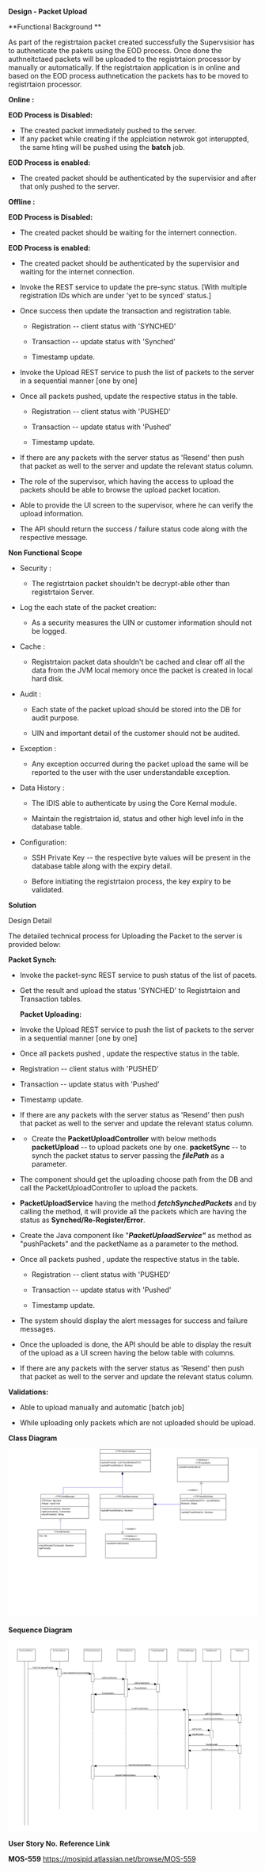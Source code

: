 **Design - Packet Upload**

**Functional Background **

As part of the registrtaion packet created successfully the Supervsisior has to authneticate the pakets using the EOD process. 
Once done the authneitctaed packets will be uploaded to the registrtaion processor by manually or automatically. If the registrtaion application is in online and based on the EOD process authnetication the packets has to be moved to registrtaion processor.

**Online :**

 **EOD Process is Disabled:**
   - The created packet immediately pushed to the server.
   - If any packet while creating if the applciation netwrok got interuppted, the same hting will be pushed using the **batch** job.
   
 **EOD Process is enabled:**
   - The created packet should be authenticated by the supervisior and after that only pushed to the server.
   
**Offline :**

 **EOD Process is Disabled:**
   - The created packet should be waiting for the internert connection.
   
 **EOD Process is enabled:**
   - The created packet should be authenticated by the supervisior and waiting for the internet connection.
   
-   Invoke the REST service to update the pre-sync status. [With
    multiple registration IDs which are under 'yet to be synced'
    status.]

-   Once success then update the transaction and registration table.

    -   Registration -- client status with 'SYNCHED'

    -   Transaction -- update status with 'Synched'

    -   Timestamp update.

-   Invoke the Upload REST service to push the list of packets to the
    server in a sequential manner [one by one]

-   Once all packets pushed, update the respective status in the table.

    -   Registration -- client status with 'PUSHED'

    -   Transaction -- update status with 'Pushed'

    -   Timestamp update.

-   If there are any packets with the server status as 'Resend' then
    push that packet as well to the server and update the relevant
    status column.

-   The role of the supervisor, which having the access to upload the
    packets should be able to browse the upload packet location.

-   Able to provide the UI screen to the supervisor, where he can verify
    the upload information.

-   The API should return the success / failure status code along with
    the respective message.

**Non Functional Scope**


-   Security :

    -   The registrtaion packet shouldn't be decrypt-able other than
        registrtaion Server.

-   Log the each state of the packet creation:

    -   As a security measures the UIN or customer information should
        not be logged.

-   Cache :

    -   Registrtaion packet data shouldn't be cached and clear off all the
        data from the JVM local memory once the packet is created in
        local hard disk.

-   Audit :

    -   Each state of the packet upload should be stored into the DB for
        audit purpose.

    -   UIN and important detail of the customer should not be audited.

-   Exception :

    -   Any exception occurred during the packet upload the same will be
        reported to the user with the user understandable exception.

-   Data History :

    -   The IDIS able to authenticate by using the Core Kernal module.

    -   Maintain the registrtaion id, status and other high level info in
        the database table.

-   Configuration:

    -   SSH Private Key -- the respective byte values will be present in
        the database table along with the expiry detail.

    -   Before initiating the registrtaion process, the key expiry to be
        validated.

**Solution**

Design Detail


 The detailed technical process for Uploading the Packet to the server
  is provided below:
  
  **Packet Synch:**
  
- Invoke the packet-sync REST service to push status of the list of pacets.
- Get the result and upload the status 'SYNCHED' to Registrtaion and Transaction tables.

  **Packet Uploading:**
  
-   Invoke the Upload REST service to push the list of packets to the
    server in a sequential manner \[one by one\]

-   Once all packets pushed , update the respective status in the table.

-   Registration -- client status with 'PUSHED'

-   Transaction -- update status with 'Pushed'

-   Timestamp update.

-   If there are any packets with the server status as 'Resend' then
    push that packet as well to the server and update the relevant
    status column.

-   -   Create the **PacketUploadController** with below methods
        **packetUpload**  --  to upload packets one by one.
        **packetSync**    -- to synch the packet status to server
    passing the ***filePath*** as a parameter.

-   The component should get the uploading choose path from the DB 
    and call the PacketUploadController to upload the packets.

-   **PacketUploadService** having the method ***fetchSynchedPackets*** and
    by calling the method, it will provide all the packets which are having
    the status as **Synched/Re-Register/Error**.

-   Create the Java component like "***PacketUploadService"*** as
    method as "pushPackets" and the packetName as a parameter to the method.

-   Once all packets pushed , update the respective status in the table.

    -   Registration -- client status with 'PUSHED'

    -   Transaction -- update status with 'Pushed'

    -   Timestamp update.

-   The system should display the alert messages for success and failure
    messages.

-   Once the uploaded is done, the API should be able to display the
    result of the upload as a UI screen having the below table with
    columns.

-   If there are any packets with the server status as 'Resend' then
    push that packet as well to the server and update the relevant
    status column.

**Validations:**
-   Able to upload manually and automatic [batch job]

-   While uploading only packets which are not uploaded should be
    upload.

**Class Diagram**

![Packet Upload Class Diagram ](_images/_class_diagram/registration-packetupload-classDiagram.png)

**Sequence Diagram**


![Packet Upload Sequence Diagram ](_images/_sequence_diagram/registration-packetupload-sequenceDiagram.png)

  **User Story No.**   **Reference Link**

  **MOS-559**          https://mosipid.atlassian.net/browse/MOS-559

